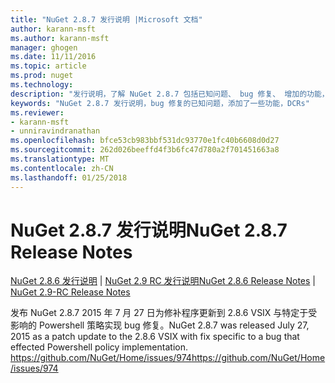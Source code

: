 ```yaml
---
title: "NuGet 2.8.7 发行说明 |Microsoft 文档"
author: karann-msft
ms.author: karann-msft
manager: ghogen
ms.date: 11/11/2016
ms.topic: article
ms.prod: nuget
ms.technology: 
description: "发行说明，了解 NuGet 2.8.7 包括已知问题、 bug 修复、 增加的功能，以及 DCRs。"
keywords: "NuGet 2.8.7 发行说明，bug 修复的已知问题，添加了一些功能，DCRs"
ms.reviewer:
- karann-msft
- unniravindranathan
ms.openlocfilehash: bfce53cb983bbf531dc93770e1fc40b6608d0d27
ms.sourcegitcommit: 262d026beeffd4f3b6fc47d780a2f701451663a8
ms.translationtype: MT
ms.contentlocale: zh-CN
ms.lasthandoff: 01/25/2018
---
```

# <a name="nuget-287-release-notes"></a><span data-ttu-id="cde7f-104">NuGet 2.8.7 发行说明</span><span class="sxs-lookup"><span data-stu-id="cde7f-104">NuGet 2.8.7 Release Notes</span></span>

<span data-ttu-id="cde7f-105">[NuGet 2.8.6 发行说明](../release-notes/nuget-2.8.6.md) | [NuGet 2.9 RC 发行说明](../release-notes/nuget-2.9-RC.md)</span><span class="sxs-lookup"><span data-stu-id="cde7f-105">[NuGet 2.8.6 Release Notes](../release-notes/nuget-2.8.6.md) | [NuGet 2.9-RC Release Notes](../release-notes/nuget-2.9-RC.md)</span></span>

<span data-ttu-id="cde7f-106">发布 NuGet 2.8.7 2015 年 7 月 27 日为修补程序更新到 2.8.6 VSIX 与特定于受影响的 Powershell 策略实现 bug 修复。</span><span class="sxs-lookup"><span data-stu-id="cde7f-106">NuGet 2.8.7 was released July 27, 2015 as a patch update to the 2.8.6 VSIX with fix specific to a bug that effected Powershell policy implementation.</span></span>
[<span data-ttu-id="cde7f-107">https://github.com/NuGet/Home/issues/974</span><span class="sxs-lookup"><span data-stu-id="cde7f-107">https://github.com/NuGet/Home/issues/974</span></span>](https://github.com/NuGet/Home/issues/974)